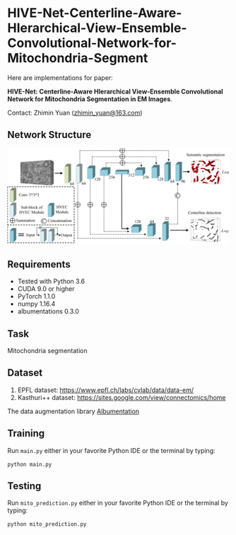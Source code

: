 # HIVE-Net-Centerline-Aware-HIerarchical-View-Ensemble-Convolutional-Network-for-Mitochondria-Segment
Here are implementations for paper: <br />

**HIVE-Net: Centerline-Aware HIerarchical View-Ensemble Convolutional Network for Mitochondria Segmentation in EM Images**.

Contact: Zhimin Yuan (zhimin_yuan@163.com)

## Network Structure

![](figures/network.png) 

## Requirements
- Tested with Python 3.6
- CUDA 9.0 or higher
- PyTorch 1.1.0 
- numpy 1.16.4
- albumentations 0.3.0

## Task
Mitochondria segmentation 

## Dataset
1. EPFL dataset: https://www.epfl.ch/labs/cvlab/data/data-em/
2. Kasthuri++ dataset: https://sites.google.com/view/connectomics/home

The data augmentation library [Albumentation](https://github.com/albumentations-team/albumentations)

## Training
Run `main.py` either in your favorite Python IDE or the terminal by typing:
```
python main.py
```

## Testing
Run `mito_prediction.py` either in your favorite Python IDE or the terminal by typing:
```
python mito_prediction.py
```


